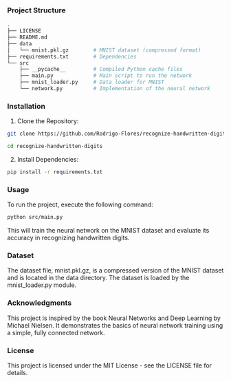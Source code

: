 ### Project Structure

```bash
.
├── LICENSE
├── README.md
├── data
│   └── mnist.pkl.gz        # MNIST dataset (compressed format)
├── requirements.txt        # Dependencies
└── src
    ├── __pycache__         # Compiled Python cache files
    ├── main.py             # Main script to run the network
    ├── mnist_loader.py     # Data loader for MNIST
    └── network.py          # Implementation of the neural network
```

### Installation

1.  Clone the Repository:

```bash
git clone https://github.com/Rodrigo-Flores/recognize-handwritten-digits.git
```
```bash
cd recognize-handwritten-digits
```

2.  Install Dependencies:
```bash
pip install -r requirements.txt
```


### Usage

To run the project, execute the following command:

```bash
python src/main.py
```

This will train the neural network on the MNIST dataset and evaluate its accuracy in recognizing handwritten digits.

### Dataset

The dataset file, mnist.pkl.gz, is a compressed version of the MNIST dataset and is located in the data directory. The dataset is loaded by the mnist_loader.py module.

### Acknowledgments

This project is inspired by the book Neural Networks and Deep Learning by Michael Nielsen. It demonstrates the basics of neural network training using a simple, fully connected network.

### License

This project is licensed under the MIT License - see the LICENSE file for details.
